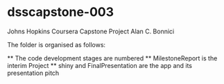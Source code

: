 # dsscapstone-003
Johns Hopkins Coursera Capstone Project
Alan C. Bonnici

The folder is organised as follows:

** The code development stages are numbered
** MilestoneReport is the interim Project
** shiny and FinalPresentation are the app and its presentation pitch
